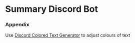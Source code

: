 # Summary Discord Bot





### Appendix

Use [Discord Colored Text Generator](https://rebane2001.com/discord-colored-text-generator/) to
adjust colours of text
